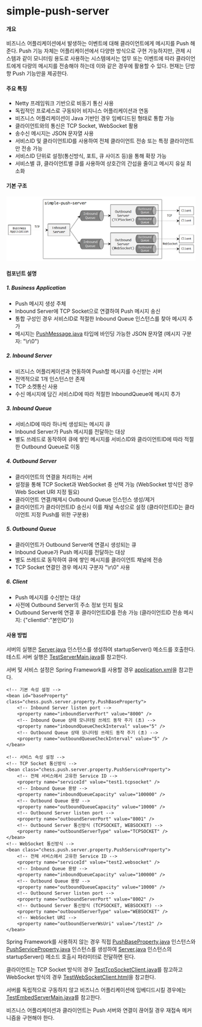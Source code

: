 # simple-push-server

#### 개요
비즈니스 어플리케이션에서 발생하는 이벤트에 대해 클라이언트에게 메시지를 Push 해준다. Push 기능 자체는 어플리케이션에서 다양한 방식으로 구현 가능하지만, 관제 시스템과 같이 모니터링 용도로 사용하는 시스템에서는 업무 또는 이벤트에 따라 클라이언트에게 다량의 메시지를 전송해야 하는데 이와 같은 경우에 활용할 수 있다. 현재는 단방향 Push 기능만을 제공한다.

#### 주요 특징
* Netty 프레임워크 기반으로 비동기 통신 사용
* 독립적인 프로세스로 구동되어 비지니스 어플리케이션과 연동
* 비즈니스 어플리케이션이 Java 기반인 경우 임베디드된 형태로 통합 가능
* 클라이언트와의 통신은 TCP Socket, WebSocket 활용
* 송수신 메시지는 JSON 문자열 사용
* 서비스ID 및 클라이언트ID를 사용하여 전체 클라이언트 전송 또는 특정 클라이언트만 전송 가능
* 서비스ID 단위로 설정(통신방식, 포트, 큐 사이즈 등)을 통해 확장 가능
* 서비스별 큐, 클라이언트별 큐를 사용하여 상호간의 간섭을 줄이고 메시지 유실 최소화

#### 기본 구조
![structure](./structure.png)

#### 컴포넌트 설명
##### 1. Business Application
* Push 메시지 생성 주체
* Inbound Server에 TCP Socket으로 연결하여 Push 메시지 송신
* 통합 구성인 경우 서비스ID로 적절한 Inbound Queue 인스턴스를 찾아 메시지 추가
* 메시지는 [PushMessage.java](https://github.com/gallechess/simple-push-server/blob/master/src/chess/push/util/PushMessage.java) 타입에 바인딩 가능한 JSON 문자열
  (메시지 구분자: "\r\0")

##### 2. Inbound Server
* 비즈니스 어플리케이션과 연동하여 Push할 메시지를 수신받는 서버
* 전역적으로 1개 인스턴스만 존재
* TCP 소켓통신 사용
* 수신 메시지에 담긴 서비스ID에 따라 적절한 InboundQueue에 메시지 추가

##### 3. Inbound Queue
* 서비스ID에 따라 하나씩 생성되는 메시지 큐
* Inbound Server가 Push 메시지를 전달하는 대상
* 별도 쓰레드로 동작하여 큐에 쌓인 메시지를 서비스ID와 클라이언트ID에 따라 적절한 Outbound Queue로 이동

##### 4. Outbound Server
* 클라이언트의 연결을 처리하는 서버
* 설정을 통해 TCP Socket과 WebSocket 중 선택 가능
  (WebSocket 방식인 경우 Web Socket URI 지정 필요)
* 클라이언트 연결/해제시 Outbound Queue 인스턴스 생성/제거
* 클라이언트가 클라이언트ID 송신시 이를 채널 속성으로 설정
  (클라이언트ID는 클라이언트 지정 Push를 위한 구분용)

##### 5. Outbound Queue
* 클라이언트가 Outbound Server에 연결시 생성되는 큐
* Inbound Queue가 Push 메시지를 전달하는 대상
* 별도 쓰레드로 동작하여 큐에 쌓인 메시지를 클라이언트 채널에 전송
* TCP Socket 연결인 경우 메시지 구분자 "\r\0" 사용

##### 6. Client
* Push 메시지를 수신받는 대상
* 사전에 Outbound Server의 주소 정보 인지 필요
* Outbound Server에 연결 후 클라이언트ID를 전송 가능
  (클라이언트ID 전송 메시지: {"clientId":"본인ID"})

#### 사용 방법
서버의 실행은 [Server.java](./src/chess/push/server/Server.java) 인스턴스를 생성하여 startupServer() 메소드를 호출한다.
테스트 서버 실행은 [TestServerMain.java](./test/chess/push/server/TestServerMain.java)를 참고한다.

서버 및 서비스 설정은 Spring Framework를 사용할 경우 [application.xml](./testResource/application.xml)을 참고한다.
```
<!-- 기본 속성 설정 -->
<bean id="baseProperty" class="chess.push.server.property.PushBaseProperty">
    <!-- Inbound Server listen port -->
    <property name="inboundServerPort" value="8000" />
    <!-- Inbound Queue 상태 모니터링 쓰레드 동작 주기 (초) -->
    <property name="inboundQueueCheckInterval" value="5" />
    <!-- Outbound Queue 상태 모니터링 쓰레드 동작 주기 (초) -->
    <property name="outboundQueueCheckInterval" value="5" />
</bean>

<!-- 서비스 속성 설정 -->
<!-- TCP Socket 통신방식 -->
<bean class="chess.push.server.property.PushServiceProperty">
    <!-- 전체 서비스에서 고유한 Service ID -->
    <property name="serviceId" value="test1.tcpsocket" />
    <!-- Inbound Queue 용량 -->
    <property name="inboundQueueCapacity" value="100000" />
    <!-- Outbound Queue 용량 -->
    <property name="outboundQueueCapacity" value="10000" />
    <!-- Outbound Server listen port -->
    <property name="outboundServerPort" value="8001" />
    <!-- Outbound Server 통신방식 (TCPSOCKET, WEBSOCKET) -->
    <property name="outboundServerType" value="TCPSOCKET" />
</bean>
<!-- WebSocket 통신방식 -->
<bean class="chess.push.server.property.PushServiceProperty">
    <!-- 전체 서비스에서 고유한 Service ID -->
    <property name="serviceId" value="test2.websocket" />
    <!-- Inbound Queue 용량 -->
    <property name="inboundQueueCapacity" value="100000" />
    <!-- Outbound Queue 용량 -->
    <property name="outboundQueueCapacity" value="10000" />
    <!-- Outbound Server listen port -->
    <property name="outboundServerPort" value="8002" />
    <!-- Outbound Server 통신방식 (TCPSOCKET, WEBSOCKET) -->
    <property name="outboundServerType" value="WEBSOCKET" />
    <!-- WebSocket URI -->
    <property name="outboundServerWsUri" value="/test2" />
</bean>
```

Spring Framework를 사용하지 않는 경우 직접 [PushBaseProperty.java](./src/chess/push/server/property/PushBaseProperty.java) 인스턴스와 [PushServiceProperty.java](./src/chess/push/server/property/PushServiceProperty.java) 인스턴스를 생성하여 [Server.java](./src/chess/push/server/Server.java) 인스턴스의 startupServer() 메소드 호출시 파라미터로 전달하면 된다.

클라이언트는 TCP Socket 방식의 경우 [TestTcpSocketClient.java](./test/chess/push/client/TestTcpSocketClient.java)를 참고하고 WebSocket 방식의 경우 [TestWebSocketClient.html](./test/chess/push/client/TestWebSocketClient.html)을 참고한다.

서버를 독립적으로 구동하지 않고 비즈니스 어플리케이션에 임베디드시킬 경우에는 [TestEmbedServerMain.java](./test/chess/push/server/TestEmbedServerMain.java)를 참고한다.

비즈니스 어플리케이션과 클라이언트는 Push 서버와 연결이 끊어질 경우 재접속 메커니즘을 구현해야 한다.

